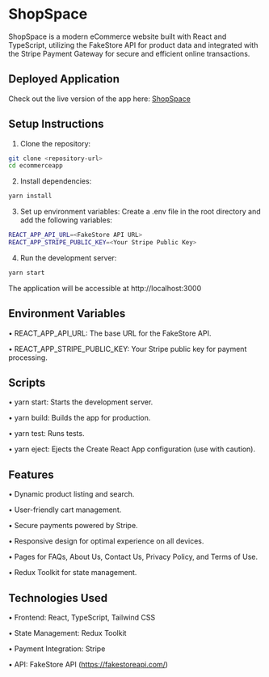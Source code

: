 # ShopSpace

ShopSpace is a modern eCommerce website built with React and TypeScript, utilizing the FakeStore API for product data and integrated with the Stripe Payment Gateway for secure and efficient online transactions.

## Deployed Application

Check out the live version of the app here: [ShopSpace](https://shop-space-ecommerce.vercel.app/)

## Setup Instructions

1. Clone the repository:


```bash
git clone <repository-url>
cd ecommerceapp
```

2. Install dependencies:

```bash
yarn install
```

3. Set up environment variables:
Create a .env file in the root directory and add the following variables:

```bash
REACT_APP_API_URL=<FakeStore API URL>
REACT_APP_STRIPE_PUBLIC_KEY=<Your Stripe Public Key>
```

4. Run the development server:

```bash
yarn start
```
The application will be accessible at http://localhost:3000

## Environment Variables


• REACT_APP_API_URL: The base URL for the FakeStore API.

• REACT_APP_STRIPE_PUBLIC_KEY: Your Stripe public key for payment processing.


## Scripts

• yarn start: Starts the development server.

• yarn build: Builds the app for production.

• yarn test: Runs tests.

• yarn eject: Ejects the Create React App configuration (use with caution).

## Features

• Dynamic product listing and search.

• User-friendly cart management.

• Secure payments powered by Stripe.

• Responsive design for optimal experience on all devices.

• Pages for FAQs, About Us, Contact Us, Privacy Policy, and Terms of Use.

• Redux Toolkit for state management.

## Technologies Used

• Frontend: React, TypeScript, Tailwind CSS

• State Management: Redux Toolkit

• Payment Integration: Stripe

• API: FakeStore API (https://fakestoreapi.com/)
